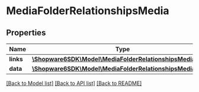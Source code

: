 # MediaFolderRelationshipsMedia

## Properties
Name | Type | Description | Notes
------------ | ------------- | ------------- | -------------
**links** | [**\Shopware6SDK\Model\MediaFolderRelationshipsMediaLinks**](MediaFolderRelationshipsMediaLinks.md) |  | [optional] 
**data** | [**\Shopware6SDK\Model\MediaFolderRelationshipsMediaData[]**](MediaFolderRelationshipsMediaData.md) |  | [optional] 

[[Back to Model list]](../../README.md#documentation-for-models) [[Back to API list]](../../README.md#documentation-for-api-endpoints) [[Back to README]](../../README.md)

